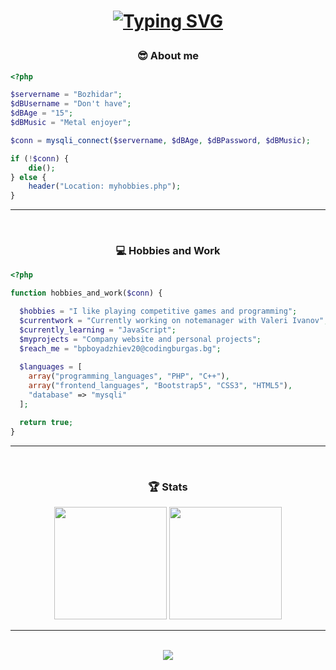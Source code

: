 <h1 align="center">
  
 [![Typing SVG](https://readme-typing-svg.herokuapp.com?color=%2327F797&center=true&vCenter=true&lines=echo+%22Hello+my+name+is+Bozhidar!%22)](https://git.io/typing-svg)
  
</h1>

<h3 align="center">😎 About me</h3>

```php
<?php

$servername = "Bozhidar";
$dBUsername = "Don't have";
$dBAge = "15";
$dBMusic = "Metal enjoyer";

$conn = mysqli_connect($servername, $dBAge, $dBPassword, $dBMusic);

if (!$conn) {
	die();
} else {
	header("Location: myhobbies.php");
}
```

<hr>
<br>
<h3 align="center">💻 Hobbies and Work</h3>

```php
<?php

function hobbies_and_work($conn) {

  $hobbies = "I like playing competitive games and programming";
  $currentwork = "Currently working on notemanager with Valeri Ivanov";
  $currently_learning = "JavaScript";
  $myprojects = "Company website and personal projects";
  $reach_me = "bpboyadzhiev20@codingburgas.bg";
  
  $languages = [
    array("programming_languages", "PHP", "C++"),
    array("frontend_languages", "Bootstrap5", "CSS3", "HTML5"),
    "database" => "mysqli"
  ];

  return true;
}
```

<hr>
<br>

<h3 align="center">🏆 Stats</h3>
  <div align="center">
      <img src="https://github-readme-stats.vercel.app/api?username=BozhidarBoyadzhiev&theme=dark&show_icons=true" height="180">
      <img src="https://github-readme-stats.vercel.app/api/top-langs/?username=BozhidarBoyadzhiev&layout=compact&theme=dark"  height="180">
  </div>
  
<hr>
<br>

<div align="center">
  <img src="https://shields-io-visitor-counter.herokuapp.com/badge?page=BozhidarBoyadzhiev.BozhidarBoyadzhiev">
</div>
